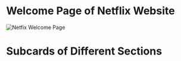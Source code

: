 # Welcome Page of Netflix Website

![Netfix Welcome Page](https://github.com/GedelaTriveni/My_Netflix_website/assets/152489814/f014a341-2bb7-4da1-8a44-410b2c7d830d)

# Subcards of Different Sections




